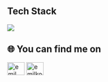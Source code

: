 ## Tech Stack

<a href="https://skillicons.dev">
   <img src="https://skillicons.dev/icons?i=cs,dotnet,js,ts,mysql,angular,html,css" />
</a>

## 🌐 You can find me on
<p align="left">
<a href="https://www.facebook.com/kosovvv/" target="blank"><img align="center" src="https://raw.githubusercontent.com/rahuldkjain/github-profile-readme-generator/master/src/images/icons/Social/facebook.svg" alt="emil kosov" height="30" width="40" /></a>
<a href="https://www.linkedin.com/in/emil-kosov-255202223/" target="blank"><img align="center" src="https://raw.githubusercontent.com/rahuldkjain/github-profile-readme-generator/master/src/images/icons/Social/linked-in-alt.svg" alt="emilkosov" height="30" width="40" /></a>
</p>
